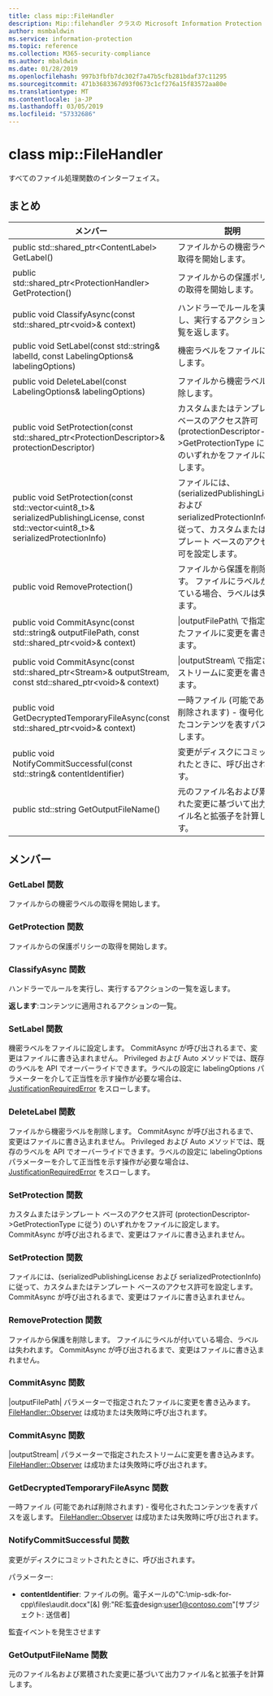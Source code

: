```yaml
---
title: class mip::FileHandler
description: Mip::filehandler クラスの Microsoft Information Protection (MIP) SDK について説明します。
author: msmbaldwin
ms.service: information-protection
ms.topic: reference
ms.collection: M365-security-compliance
ms.author: mbaldwin
ms.date: 01/28/2019
ms.openlocfilehash: 997b3fbfb7dc302f7a47b5cfb281bdaf37c11295
ms.sourcegitcommit: 471b3683367d93f0673c1cf276a15f83572aa80e
ms.translationtype: MT
ms.contentlocale: ja-JP
ms.lasthandoff: 03/05/2019
ms.locfileid: "57332686"
---
```

# <a name="class-mipfilehandler"></a>class mip::FileHandler 
すべてのファイル処理関数のインターフェイス。
  
## <a name="summary"></a>まとめ
 メンバー                        | 説明                                
--------------------------------|---------------------------------------------
public std::shared_ptr\<ContentLabel\> GetLabel()  |  ファイルからの機密ラベルの取得を開始します。
public std::shared_ptr\<ProtectionHandler\> GetProtection()  |  ファイルからの保護ポリシーの取得を開始します。
public void ClassifyAsync(const std::shared_ptr\<void\>& context)  |  ハンドラーでルールを実行し、実行するアクションの一覧を返します。
public void SetLabel(const std::string& labelId, const LabelingOptions& labelingOptions)  |  機密ラベルをファイルに設定します。
public void DeleteLabel(const LabelingOptions& labelingOptions)  |  ファイルから機密ラベルを削除します。
public void SetProtection(const std::shared_ptr\<ProtectionDescriptor\>& protectionDescriptor)  |  カスタムまたはテンプレート ベースのアクセス許可 (protectionDescriptor->GetProtectionType に従う) のいずれかをファイルに設定します。
public void SetProtection(const std::vector\<uint8_t\>& serializedPublishingLicense, const std::vector\<uint8_t\>& serializedProtectionInfo)  |  ファイルには、(serializedPublishingLicense および serializedProtectionInfo) に従って、カスタムまたはテンプレート ベースのアクセス許可を設定します。
public void RemoveProtection()  |  ファイルから保護を削除します。 ファイルにラベルが付いている場合、ラベルは失われます。
public void CommitAsync(const std::string& outputFilePath, const std::shared_ptr\<void\>& context) | \|outputFilePath\ で指定されたファイルに変更を書き込みます。 |  パラメーター。
public void CommitAsync(const std::shared_ptr\<Stream\>& outputStream, const std::shared_ptr\<void\>& context) | \|outputStream\ で指定されたストリームに変更を書き込みます。 |  パラメーター。
public void GetDecryptedTemporaryFileAsync(const std::shared_ptr\<void\>& context)  |  一時ファイル (可能であれば削除されます) - 復号化されたコンテンツを表すパスを返します。
public void NotifyCommitSuccessful(const std::string& contentIdentifier)  |  変更がディスクにコミットされたときに、呼び出されます。
public std::string GetOutputFileName()  |  元のファイル名および累積された変更に基づいて出力ファイル名と拡張子を計算します。
  
## <a name="members"></a>メンバー
  
### <a name="getlabel-function"></a>GetLabel 関数
ファイルからの機密ラベルの取得を開始します。
  
### <a name="getprotection-function"></a>GetProtection 関数
ファイルからの保護ポリシーの取得を開始します。
  
### <a name="classifyasync-function"></a>ClassifyAsync 関数
ハンドラーでルールを実行し、実行するアクションの一覧を返します。

  
**返します**:コンテンツに適用されるアクションの一覧。
  
### <a name="setlabel-function"></a>SetLabel 関数
機密ラベルをファイルに設定します。
CommitAsync が呼び出されるまで、変更はファイルに書き込まれません。 Privileged および Auto メソッドでは、既存のラベルを API でオーバーライドできます。ラベルの設定に labelingOptions パラメーターを介して正当性を示す操作が必要な場合は、[JustificationRequiredError](class_mip_justificationrequirederror.md) をスローします。
  
### <a name="deletelabel-function"></a>DeleteLabel 関数
ファイルから機密ラベルを削除します。
CommitAsync が呼び出されるまで、変更はファイルに書き込まれません。 Privileged および Auto メソッドでは、既存のラベルを API でオーバーライドできます。ラベルの設定に labelingOptions パラメーターを介して正当性を示す操作が必要な場合は、[JustificationRequiredError](class_mip_justificationrequirederror.md) をスローします。
  
### <a name="setprotection-function"></a>SetProtection 関数
カスタムまたはテンプレート ベースのアクセス許可 (protectionDescriptor->GetProtectionType に従う) のいずれかをファイルに設定します。
CommitAsync が呼び出されるまで、変更はファイルに書き込まれません。
  
### <a name="setprotection-function"></a>SetProtection 関数
ファイルには、(serializedPublishingLicense および serializedProtectionInfo) に従って、カスタムまたはテンプレート ベースのアクセス許可を設定します。
CommitAsync が呼び出されるまで、変更はファイルに書き込まれません。
  
### <a name="removeprotection-function"></a>RemoveProtection 関数
ファイルから保護を削除します。 ファイルにラベルが付いている場合、ラベルは失われます。
CommitAsync が呼び出されるまで、変更はファイルに書き込まれません。
  
### <a name="commitasync-function"></a>CommitAsync 関数
|outputFilePath| パラメーターで指定されたファイルに変更を書き込みます。
[FileHandler::Observer](class_mip_filehandler_observer.md) は成功または失敗時に呼び出されます。
  
### <a name="commitasync-function"></a>CommitAsync 関数
|outputStream| パラメーターで指定されたストリームに変更を書き込みます。
[FileHandler::Observer](class_mip_filehandler_observer.md) は成功または失敗時に呼び出されます。
  
### <a name="getdecryptedtemporaryfileasync-function"></a>GetDecryptedTemporaryFileAsync 関数
一時ファイル (可能であれば削除されます) - 復号化されたコンテンツを表すパスを返します。
[FileHandler::Observer](class_mip_filehandler_observer.md) は成功または失敗時に呼び出されます。
  
### <a name="notifycommitsuccessful-function"></a>NotifyCommitSuccessful 関数
変更がディスクにコミットされたときに、呼び出されます。

パラメーター:  
* **contentIdentifier**: ファイルの例。電子メールの"C:\mip-sdk-for-cpp\files\audit.docx"[&] 例:"RE:監査design:user1@contoso.com"[サブジェクト: 送信者] 


監査イベントを発生させます
  
### <a name="getoutputfilename-function"></a>GetOutputFileName 関数
元のファイル名および累積された変更に基づいて出力ファイル名と拡張子を計算します。
